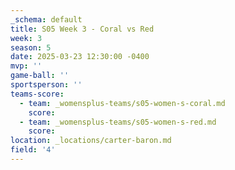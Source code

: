 ```yaml
---
_schema: default
title: S05 Week 3 - Coral vs Red
week: 3
season: 5
date: 2025-03-23 12:30:00 -0400
mvp: ''
game-ball: ''
sportsperson: ''
teams-score:
  - team: _womensplus-teams/s05-women-s-coral.md
    score:
  - team: _womensplus-teams/s05-women-s-red.md
    score:
location: _locations/carter-baron.md
field: '4'
---
```

